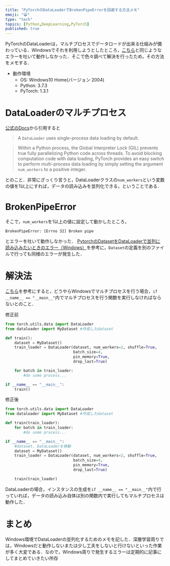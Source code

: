 ```yaml
---
title: "PyTorchのDataLoaderでBrokenPipeErrorを回避する方法メモ"
emoji: "😀"
type: "tech"
topics: [Python,DeepLearning,PyTorch]
published: true
---
```

PyTorchのDataLoaderは，マルチプロセスでデータロードが出来る仕組みが備わっている．Windowsでそれを利用しようとしたところ，[こちら](https://github.com/pytorch/pytorch/issues/31465)と同じようなエラーを吐いて動作しなかった．そこで色々調べて解決を行ったため，その方法をメモする．

- 動作環境
    - OS: Windows10 Home(バージョン 2004)
    - Python: 3.7.3
    - PyTorch: 1.3.1


# DataLoaderのマルチプロセス
[公式のDocs](https://pytorch.org/docs/1.3.1/data.html)から引用すると
>A `DataLoader` uses single-process data loading by default.

>Within a Python process, the Global Interpreter Lock (GIL) prevents true fully parallelizing Python code across threads. To avoid blocking computation code with data loading, PyTorch provides an easy switch to perform multi-process data loading by simply setting the argument `num_workers` to a positive integer.

とのこと．非常にざっくり言うと，DataLoaderクラスの`num_workers`という変数の値を1以上にすれば，データの読み込みを並列化できる，ということである．
# BrokenPipeError
そこで，`num_workers`を1以上の値に設定して動かしたところ，

```
BrokenPipeError: [Errno 32] Broken pipe
```
とエラーを吐いて動作しなかった．
[PytorchのDatasetをDataLoaderで並列に読み込みたいときのエラー（Windows）](https://qiita.com/fmfm_mdk/items/726aeacf8f6efe10009e)を参考に，`Dataset`の定義を別のファイルで行っても同様のエラーが発生した．
# 解決法
[こちら](https://discourse.pymc.io/t/multiprocessing-windows-10-brokenpipeerror-errno-32-broken-pipe/2259)を参考にすると，どうやらWindowsでマルチプロセスを行う場合，`if __name__ == "__main__"`内でマルチプロセスを行う関数を実行しなければならないとのこと．

修正前

```py:train.py
from torch.utils.data import DataLoader
from dataloader import MyDataset #作成したdataset

def train():
    dataset = MyDataset()
    train_loader = DataLoader(dataset, num_workers=2, shuffle=True,
                              batch_size=4,
                              pin_memory=True,
                              drop_last=True)

    for batch in train_loader:
        #do some process...

if __name__ == "__main__":
    train()
```

修正後

```py:train.py
from torch.utils.data import DataLoader
from dataloader import MyDataset #作成したdataset

def train(train_loader):
    for batch in train_loader:
        #do some process...

if __name__ == "__main__":
    #dataset, DataLoaderを移動
    dataset = MyDataset()
    train_loader = DataLoader(dataset, num_workers=2, shuffle=True,
                              batch_size=4,
                              pin_memory=True,
                              drop_last=True)

    train(train_loader)
```

DataLoaderの場合，インスタンスの生成を`if __name__ == "__main__"`内で行っていれば，データの読み込み自体は別の関数内で実行してもマルチプロセスは動作した．
# まとめ
Windows環境でDataLoaderの並列化するためのメモを記した．深層学習周りでは，Windowsだと動作しないまたは少し工夫をしないと行けないといった作業が多く大変である．なので，Windows周りで発生するエラーは定期的に記事にしてまとめていきたい所存

